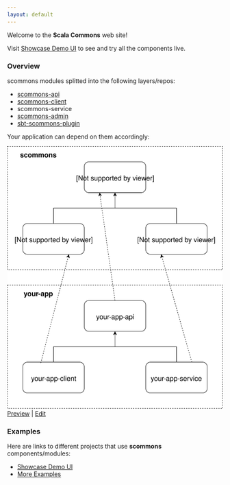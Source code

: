 ```yaml
---
layout: default
---
```


Welcome to the **Scala Commons** web site!

Visit [Showcase Demo UI](https://scommons.org/scommons-showcase/) to see and try all the components live.

### Overview

scommons modules splitted into the following layers/repos:

- [scommons-api](https://scommons.org/scommons-api/)
- [scommons-client](https://scommons.org/scommons-client/)
- scommons-service
- [scommons-admin](https://scommons.org/scommons-admin/)
- [sbt-scommons-plugin](https://scommons.org/sbt-scommons-plugin/)

Your application can depend on them accordingly:

![Overview](drawio/overview.svg)
[Preview](https://www.draw.io/?chrome=0&lightbox=1&url=https%3A%2F%2Fraw.githubusercontent.com%2Fscommons%2Fscommons.github.io%2Fmaster%2Fdrawio%2Foverview.svg%3Ft%3D0) | [Edit](https://www.draw.io/?title=overview.svg&url=https%3A%2F%2Fraw.githubusercontent.com%2Fscommons%2Fscommons.github.io%2Fmaster%2Fdrawio%2Foverview.svg%3Ft%3D0)

### Examples

Here are links to different projects that use **scommons** components/modules:

- [Showcase Demo UI](https://scommons.org/scommons-showcase/)
- [More Examples](https://scommons.org/scommons-examples/)
